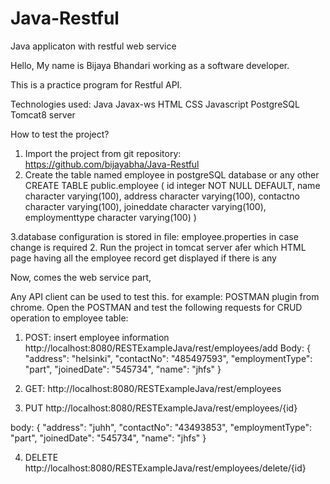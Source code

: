 # Java-Restful
Java applicaton with restful web service

Hello,
My name is Bijaya Bhandari working as a software developer.

This is a practice program for Restful API.

Technologies used:
Java
Javax-ws
HTML
CSS
Javascript
PostgreSQL
Tomcat8 server

How to test the project?
1. Import the project from git repository: https://github.com/bijayabha/Java-Restful
2. Create the table named employee in postgreSQL database or any other
CREATE TABLE public.employee
(
  id integer NOT NULL DEFAULT,
  name character varying(100),
  address character varying(100),
  contactno character varying(100),
  joineddate character varying(100),
  employmenttype character varying(100)
)

3.database configuration is stored in file: employee.properties in case change is required
2. Run the project in tomcat server afer which HTML page having all the employee record get displayed if there is any

Now, comes the web service part, 

Any API client can be used to test this. for example: POSTMAN plugin from chrome. Open the POSTMAN and test the following requests for CRUD operation to employee table:

1. POST: insert employee information 
http://localhost:8080/RESTExampleJava/rest/employees/add
Body:
    {
      "address": "helsinki",
      "contactNo": "485497593",
      "employmentType": "part",
      "joinedDate": "545734",
      "name": "jhfs"
    }

2. GET:
http://localhost:8080/RESTExampleJava/rest/employees

3. PUT
http://localhost:8080/RESTExampleJava/rest/employees/{id}

body:
{
  "address": "juhh",
  "contactNo": "43493853",
  "employmentType": "part",
  "joinedDate": "545734",
  "name": "jhfs"
}

4. DELETE
http://localhost:8080/RESTExampleJava/rest/employees/delete/{id}




